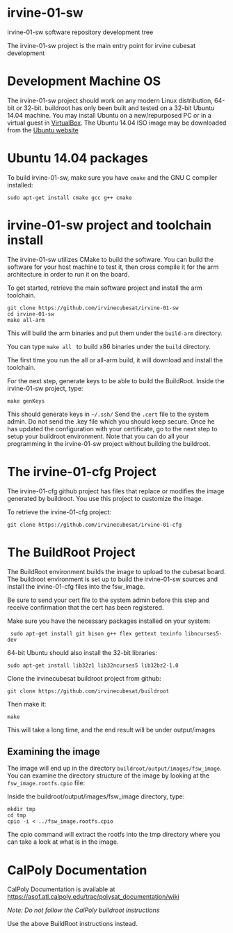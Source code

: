 # irvine-01-sw
irvine-01-sw software repository development tree

The irvine-01-sw project is the main entry point for irvine cubesat development

# Development Machine OS

The irvine-01-sw project should work on any modern Linux distribution, 64-bit or
32-bit.  buildroot has only been built and tested on a 32-bit Ubuntu 14.04
machine.  You may install Ubuntu on a new/repurposed PC or in a 
virtual guest in [VirtualBox](https://www.virtualbox.org/).  The Ubuntu 14.04
ISO image may be downloaded from the [Ubuntu website](http://www.ubuntu.com/download/alternative-downloads)

# Ubuntu 14.04 packages

To build irvine-01-sw, make sure you have `cmake` and the GNU C compiler installed:

```
sudo apt-get install cmake gcc g++ cmake
```

# irvine-01-sw project and toolchain install

The irvine-01-sw utilizes CMake to build the software.  You can build the
software for your host machine to test it, then cross compile it for the arm architecture in order to run it on the board.

To get started, retrieve the main software project and install the arm toolchain.
```
git clone https://github.com/irvinecubesat/irvine-01-sw
cd irvine-01-sw
make all-arm
```

This will build the arm binaries and put them under the `build-arm` directory.

You can type `make all ` to build x86 binaries under the `build` directory.

The first time you run the all or all-arm build, it will download and install
the toolchain.

For the next step, generate keys to be able to build the BuildRoot.
Inside the irvine-01-sw project, type:
```
make genKeys
```
This should generate keys in `~/.ssh/`  Send the `.cert` file to the system admin.
Do not send the .key file which you should keep secure.
Once he has updated the configuration with your certificate, go to the next
step to setup your buildroot environment.  Note that you can do all your
programming in the irvine-01-sw project without building the buildroot.

# The irvine-01-cfg Project
The irvine-01-cfg github project has files that replace or modifies the
image generated by buildroot.  You use this project to customize the image.

To retrieve the irvine-01-cfg project:

```
git clone https://github.com/irvinecubesat/irvine-01-cfg
```

# The BuildRoot Project

The BuildRoot environment builds the image to upload to the 
cubesat board.  The buildroot environment is set up to build the irvine-01-sw
sources and install the irvine-01-cfg files into the fsw_image.

Be sure to send your cert file to the system admin before this step and receive
confirmation that the cert has been registered.

Make sure you have the necessary packages installed on your system:

```
 sudo apt-get install git bison g++ flex gettext texinfo libncurses5-dev
```
64-bit Ubuntu should also install the 32-bit libraries:
```
sudo apt-get install lib32z1 lib32ncurses5 lib32bz2-1.0
```
Clone the irvinecubesat buildroot project from github:

```
git clone https://github.com/irvinecubesat/buildroot
```

Then make it:

```
make
```
This will take a long time, and the end result will be under output/images

## Examining the image
The image will end up in the directory `buildroot/output/images/fsw_image`.
You can examine the directory structure of the image by looking at the
`fsw_image.rootfs.cpio` file:

Inside the buildroot/output/images/fsw_image directory, type:
```
mkdir tmp
cd tmp
cpio -i < ../fsw_image.rootfs.cpio
```
The cpio command will extract the rootfs into the tmp directory where you
can take a look at what is in the image.

# CalPoly Documentation
CalPoly Documentation is available at https://asof.atl.calpoly.edu/trac/polysat_documentation/wiki

*Note:  Do not follow the CalPoly buildroot instructions*

Use the above BuildRoot instructions instead.
